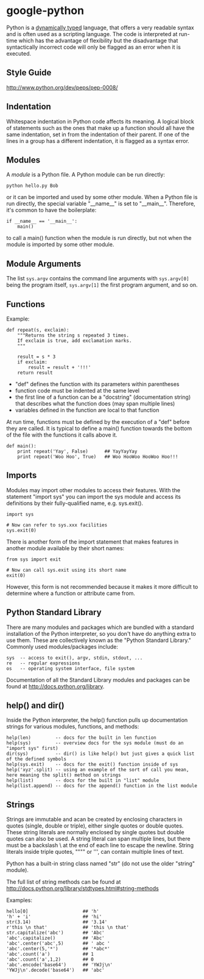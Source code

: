 google-python
=============
Python is a [dynamically typed](http://en.wikipedia.org/wiki/Type_system#Dynamic_typing) language, that offers a very readable syntax and is often used as a scripting language. The code is interpreted at run-time which has the advantage of flexibility but the disadvantage that syntactically incorrect code will only be flagged as an error when it is executed. 


Style Guide
-----------
http://www.python.org/dev/peps/pep-0008/


Indentation
-----------
Whitespace indentation in Python code affects its meaning. A logical block of statements such as the ones that make up a
function should all have the same indentation, set in from the indentation of their parent. If one of the lines in a
group has a different indentation, it is flagged as a syntax error.


Modules
-------
A *module* is a Python file. A Python module can be run directly:  
    
    python hello.py Bob
    
or it can be imported and used by some other module. When a Python file is run directly, the special variable "\_\_name\_\_" is set to "\_\_main\_\_". Therefore, it's common to have the boilerplate:

    if __name__ == '__main__':
        main()
    
to call a main() function when the module is run directly, but not when the module is imported by some other module.


Module Arguments
----------------
The list `sys.argv` contains the command line arguments with `sys.argv[0]` being the program itself, `sys.argv[1]` the
first program argument, and so on.


Functions
---------
Example:  

    def repeat(s, exclaim):
        """Returns the string s repeated 3 times.
        If exclaim is true, add exclamation marks.
        """

        result = s * 3
        if exclaim:
            result = result + '!!!'
        return result
        
* "def" defines the function with its parameters within parentheses
* function code must be indented at the same level
* the first line of a function can be a "docstring" (documentation string) that describes what the function does (may span multiple lines)
* variables defined in the function are local to that function


At run time, functions must be defined by the execution of a "def" before they are called. It is typical to define a main() function towards the bottom of the file with the functions it calls above it.

    def main():
        print repeat('Yay', False)      ## YayYayYay
        print repeat('Woo Hoo', True)   ## Woo HooWoo HooWoo Hoo!!!


Imports
-------
Modules may import other modules to access their features. With the statement "import sys" you can import the sys module and access its definitions by their fully-qualified name, e.g. sys.exit().

    import sys

    # Now can refer to sys.xxx facilities
    sys.exit(0)

There is another form of the import statement that makes features in another module available by their short names:

    from sys import exit
    
    # Now can call sys.exit using its short name
    exit(0)
    
However, this form is not recommended because it makes it more difficult to determine where a function or attribute came from.


Python Standard Library
-----------------------
There are many modules and packages which are bundled with a standard installation of the Python interpreter, so you don't have do anything extra to use them. These are collectively known as the "Python Standard Library." Commonly used modules/packages include:

    sys  -- access to exit(), argv, stdin, stdout, ...
    re   -- regular expressions
    os   -- operating system interface, file system

Documentation of all the Standard Library modules and packages can be found at http://docs.python.org/library.


help() and dir()
----------------
Inside the Python interpreter, the help() function pulls up documentation strings for various modules, functions, and
methods:

    help(len)         -- docs for the built in len function
    help(sys)         -- overview docs for the sys module (must do an "import sys" first)
    dir(sys)          -- dir() is like help() but just gives a quick list of the defined symbols
    help(sys.exit)    -- docs for the exit() function inside of sys
    help('xyz'.split) -- using an example of the sort of call you mean, here meaning the split() method on strings
    help(list)        -- docs for the built in "list" module
    help(list.append) -- docs for the append() function in the list module
    

Strings
-------
Strings are immutable and acan be created by enclosing characters in quotes (single, double or triple), either single quotes or double quotes.  These string literals are normally enclosed by single quotes but double quotes can also be used. A string literal can span multiple lines, but there must be a backslash \ at the end of each line to escape the newline. String literals inside triple quotes, """" or ''', can contain multiple lines of text.

Python has a built-in string class named "str" (do not use the older "string" module).

The full list of string methods can be found at http://docs.python.org/library/stdtypes.html#string-methods  
  
Examples:

    hello[0]                    ## 'h'
    'h' + 'i'                   ## 'hi'
    str(3.14)                   ## '3.14'
    r'this \n that'             ## 'this \n that'
    str.capitalize('abc')       ## 'Abc'
    'abc'.capitalize()          ## 'Abc'
    'abc'.center('abc',5)       ## ' abc '
    'abc'.center(5,'*')         ## '*abc*'
    'abc'.count('a')            ## 1
    'abc'.count('a',1,2)        ## 0
    'abc'.encode('base64')      ## 'YWJj\n'
    'YWJj\n'.decode('base64')   ## 'abc'
    
    
    